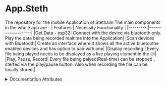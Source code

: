 # App.Steth
The repository for the mobile Application of Stethaim 
The main components in the whole app are - 
| Features | Necessity Functionality |
|---------:|-------------------|
|Get Data - esp32| Connect with the device via bluetooth only. Play the data being recorded realtime into the Application|
|Scan devices with Bluetooth| Create an interface where it shows all the active bluetoothe enabled devices and has option to pair with one|
|Display recording | Every file being played needs to be displayed as a live playing element in the Ui|
|Play, Pause, Record| Every file being palyed(Real-time) can be stopped , sterted via the play/pause button. Also when recording the file can be locally stored.|

<details>
<summary> Documentation Attributes </summary>
  Documentation By - SANAT BEHERA ,
  Date of Documentation - 01-08-2024, 
  @Rakshit @Lohith will go through for the Necessary edits as required. 
</details>
